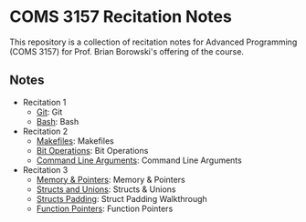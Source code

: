 # COMS 3157 Recitation Notes

This repository is a collection of recitation notes for Advanced Programming (COMS 3157)
for Prof. Brian Borowski's offering of the course.


## Notes

- Recitation 1
    - [Git](recitation_1/git.md): Git
    - [Bash](recitation_1/bash.md): Bash
- Recitation 2
    - [Makefiles](recitation_2/makefile.md): Makefiles
    - [Bit Operations](recitation_2/bit_operators.md): Bit Operations
    - [Command Line Arguments](recitation_2/command_line_arguments.md): Command Line Arguments
- Recitation 3
    - [Memory & Pointers](recitation_3/memorypointers.md): Memory & Pointers
    - [Structs and Unions](recitation_3/structs-unions.md): Structs & Unions
    - [Structs Padding](recitation_3/struct-padding-walkthrough.md): Struct Padding Walkthrough
    - [Function Pointers](recitation_3/function-pointers.md): Function Pointers
    
